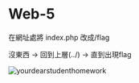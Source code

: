 # Web-5

在網址處將 index.php 改成/flag

沒東西 -> 回到上層(../) -> 直到出現flag

![yourdearstudenthomework](https://github.com/larrychen20011120/yourdearstudenthomework/blob/master/1234.PNG)

